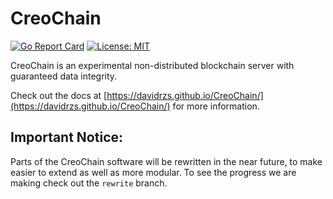 # CreoChain


[![Go Report Card](https://goreportcard.com/badge/github.com/davidrzs/CreoChain)](https://goreportcard.com/report/github.com/davidrzs/CreoChain)  [![License: MIT](https://img.shields.io/badge/License-MIT-yellow.svg)](https://opensource.org/licenses/MIT)

CreoChain is an experimental non-distributed blockchain server with guaranteed data integrity.

Check out the docs at [https://davidrzs.github.io/CreoChain/](https://davidrzs.github.io/CreoChain/) for more information.


## Important Notice:
Parts of the CreoChain software will be rewritten in the near future, to make easier to extend as well as more modular. To see the progress we are making check out the `rewrite` branch.